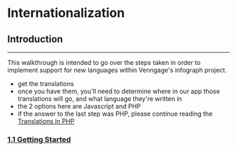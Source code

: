 # Internationalization

## Introduction

--------
This walkthrough is intended to go over the steps taken in order to implement support for new languages within Venngage's infograph project.

- get the translations
- once you have them, you'll need to determine where in our app those translations will go, and what language they're written in
- the 2 options here are Javascript and PHP
- if the answer to the last step was PHP, please continue reading the [Translations in PHP](i18n/php)

### [1.1 Getting Started](#getting-started)